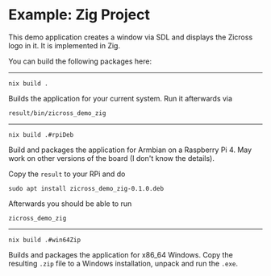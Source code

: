 # Example: Zig Project

This demo application creates a window via SDL and displays the Zicross logo in it.
It is implemented in Zig.

You can build the following packages here:

---

    nix build .

Builds the application for your current system.
Run it afterwards via

    result/bin/zicross_demo_zig

---

    nix build .#rpiDeb

Build and packages the application for Armbian on a Raspberry Pi 4.
May work on other versions of the board (I don't know the details).

Copy the `result` to your RPi and do

    sudo apt install zicross_demo_zig-0.1.0.deb

Afterwards you should be able to run

    zicross_demo_zig

---

    nix build .#win64Zip

Builds and packages the application for x86_64 Windows.
Copy the resulting `.zip` file to a Windows installation, unpack and run the `.exe`.